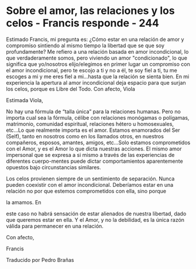 # Sobre el amor, las relaciones y los celos - Francis responde - 244

Estimado Francis, mi pregunta es: ¿Cómo estar en una relación de amor y compromiso sintiendo al mismo tiempo la libertad que se que soy profundamente? Me refiero a una relación basada en amor incondicional, lo que verdaderamente somos, pero viviendo un amor "condicionado", lo que significa que yo/nosotros elijo/elegimos en primer lugar un compromiso con el amor incondicional, pero te escojo a ti y no a él, te soy fiel a ti, tu me escoges a mi y me eres fiel a mi...hasta que la relación se sienta bien. En mi experiencia la apertura al amor incondicional deja espacio para que surjan los celos, porque es Libre del Todo. Con afecto, Viola

Estimada Viola,

No hay una fórmula de “talla única” para la relaciones humanas. Pero no importa cual sea la fórmula, célibe con relaciones monógamas o polígamas, matrimonio, comunidad espiritual, relaciones hétero u homosexuales, etc...Lo que realmente importa es el amor. Estamos enamorados del Ser (Self), tanto en nosotros como en los llamados otros, en nuestros compañeros, esposos, amantes, amigos, etc...Solo estamos comprometidos con el Amor, y es el Amor lo que dicta nuestras acciones. El mismo amor impersonal que se expresa a si mismo a través de las experiencias de diferentes cuerpo-mentes puede dictar comportamientos aparentemente opuestos bajo circunstancias similares.

Los celos provienen siempre de un sentimiento de separación. Nunca pueden coexistir con el amor incondicional. Deberíamos estar en una relación no por que estemos comprometidos con ella, sino porque 

la amamos. En

este caso no habrá sensación de estar alienados de nuestra libertad, dado que queremos estar en ella. Y el Amor, y no la debilidad, es la única razón válida para permanecer en una relación.

Con afecto,

Francis

Traducido por Pedro Brañas

